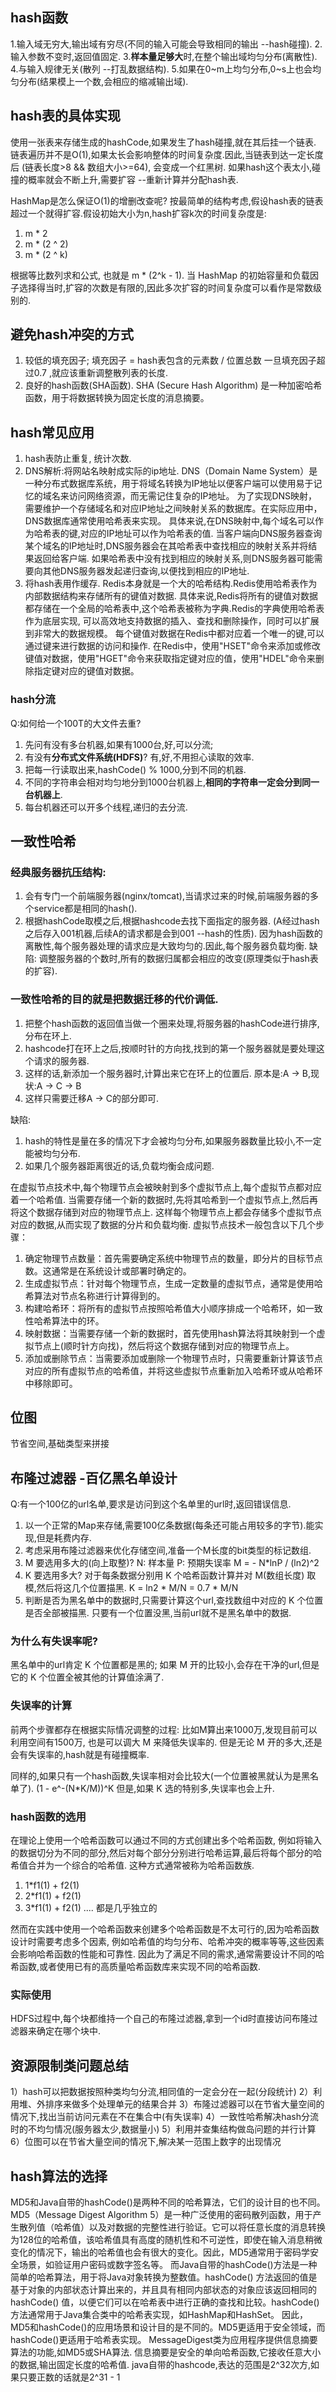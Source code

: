 ## hash函数

1.输入域无穷大,输出域有穷尽(不同的输入可能会导致相同的输出 --hash碰撞).
2.输入参数不变时,返回值固定.
3.**样本量足够大**时,在整个输出域均匀分布(离散性).
4.与输入规律无关(散列 --打乱数据结构).
5.如果在0~m上均匀分布,0~s上也会均匀分布(结果模上一个数,会相应的缩减输出域).

## hash表的具体实现

使用一张表来存储生成的hashCode,如果发生了hash碰撞,就在其后挂一个链表.
链表遍历并不是O(1),如果太长会影响整体的时间复杂度.因此,当链表到达一定长度后
(链表长度>8 && 数组大小>=64), 会变成一个红黑树.
如果hash这个表太小,碰撞的概率就会不断上升,需要扩容 --重新计算并分配hash表.

HashMap是怎么保证O(1)的增删改查呢?
按最简单的结构考虑,假设hash表的链表超过一个就得扩容.假设初始大小为n,hash扩容k次的时间复杂度是:

1. m * 2
2. m * (2 ^ 2)
3. m * (2 ^ k)

根据等比数列求和公式, 也就是 m * (2^k - 1).
当 HashMap 的初始容量和负载因子选择得当时,扩容的次数是有限的,因此多次扩容的时间复杂度可以看作是常数级别的.

## 避免hash冲突的方式

1. 较低的填充因子;
   填充因子 = hash表包含的元素数 / 位置总数
   一旦填充因子超过0.7 ,就应该重新调整散列表的长度.
2. 良好的hash函数(SHA函数).
   SHA (Secure Hash Algorithm) 是一种加密哈希函数，用于将数据转换为固定长度的消息摘要。

## hash常见应用

1. hash表防止重复, 统计次数.
2. DNS解析:将网站名映射成实际的ip地址.
   DNS（Domain Name System）是一种分布式数据库系统，用于将域名转换为IP地址以便客户端可以使用易于记忆的域名来访问网络资源，而无需记住复杂的IP地址。
   为了实现DNS映射，需要维护一个存储域名和对应IP地址之间映射关系的数据库。在实际应用中，DNS数据库通常使用哈希表来实现。
   具体来说,在DNS映射中,每个域名可以作为哈希表的键,对应的IP地址可以作为哈希表的值.
   当客户端向DNS服务器查询某个域名的IP地址时,DNS服务器会在其哈希表中查找相应的映射关系并将结果返回给客户端.
   如果哈希表中没有找到相应的映射关系,则DNS服务器可能需要向其他DNS服务器发起递归查询,以便找到相应的IP地址.
3. 将hash表用作缓存.
   Redis本身就是一个大的哈希结构.Redis使用哈希表作为内部数据结构来存储所有的键值对数据.
   具体来说,Redis将所有的键值对数据都存储在一个全局的哈希表中,这个哈希表被称为字典.Redis的字典使用哈希表作为底层实现,
   可以高效地支持数据的插入、查找和删除操作，同时可以扩展到非常大的数据规模。
   每个键值对数据在Redis中都对应着一个唯一的键,可以通过键来进行数据的访问和操作.
   在Redis中，使用"HSET"命令来添加或修改键值对数据，使用"HGET"命令来获取指定键对应的值，使用"HDEL"命令来删除指定键对应的键值对数据。

### hash分流

Q:如何给一个100T的大文件去重?

1. 先问有没有多台机器,如果有1000台,好,可以分流;
2. 有没有**分布式文件系统(HDFS)**? 有,好,不用担心读取的效率.
3. 把每一行读取出来,hashCode() % 1000,分到不同的机器.
4. 不同的字符串会相对均匀地分到1000台机器上,**相同的字符串一定会分到同一台机器上**.
5. 每台机器还可以开多个线程,递归的去分流.

## 一致性哈希

### 经典服务器抗压结构:

1. 会有专门一个前端服务器(nginx/tomcat),当请求过来的时候,前端服务器的多个service都是相同的hash().
2. 根据hashCode取模之后,根据hashcode去找下面指定的服务器.
   (A经过hash之后存入001机器,后续A的请求都是会到001 --hash的性质).
   因为hash函数的离散性,每个服务器处理的请求应是大致均匀的.因此,每个服务器负载均衡.
   缺陷:
   调整服务器的个数时,所有的数据归属都会相应的改变(原理类似于hash表的扩容).

### 一致性哈希的目的就是把数据迁移的代价调低.

1. 把整个hash函数的返回值当做一个圈来处理,将服务器的hashCode进行排序,分布在环上.
2. hashcode打在环上之后,按顺时针的方向找,找到的第一个服务器就是要处理这个请求的服务器.
3. 这样的话,新添加一个服务器时,计算出来它在环上的位置后. 原本是:A -> B,现状:A -> C -> B
4. 这样只需要迁移A -> C的部分即可.

缺陷:

1. hash的特性是量在多的情况下才会被均匀分布,如果服务器数量比较小,不一定能被均匀分布.
2. 如果几个服务器距离很近的话,负载均衡会成问题.

在虚拟节点技术中,每个物理节点会被映射到多个虚拟节点上,每个虚拟节点都对应着一个哈希值.
当需要存储一个新的数据时,先将其哈希到一个虚拟节点上,然后再将这个数据存储到对应的物理节点上.
这样每个物理节点上都会存储多个虚拟节点对应的数据,从而实现了数据的分片和负载均衡.
虚拟节点技术一般包含以下几个步骤：

1. 确定物理节点数量：首先需要确定系统中物理节点的数量，即分片的目标节点数。这通常是在系统设计或部署时确定的。
2. 生成虚拟节点：针对每个物理节点，生成一定数量的虚拟节点，通常是使用哈希算法对节点名称进行计算得到的。
3. 构建哈希环：将所有的虚拟节点按照哈希值大小顺序排成一个哈希环，如一致性哈希算法中的环。
4. 映射数据：当需要存储一个新的数据时，首先使用hash算法将其映射到一个虚拟节点上(顺时针方向找)，然后将这个数据存储到对应的物理节点上。
5. 添加或删除节点：当需要添加或删除一个物理节点时，只需要重新计算该节点对应的所有虚拟节点的哈希值，并将这些虚拟节点重新加入哈希环或从哈希环中移除即可。

## 位图

节省空间,基础类型来拼接

## 布隆过滤器 -百亿黑名单设计

Q:有一个100亿的url名单,要求是访问到这个名单里的url时,返回错误信息.

1. 以一个正常的Map来存储,需要100亿条数据(每条还可能占用较多的字节).能实现,但是耗费内存.
2. 考虑采用布隆过滤器来优化存储空间,准备一个M长度的bit类型的标记数组.
3. M 要选用多大的(向上取整)?
   N: 样本量
   P: 预期失误率
   M = - N*lnP / (ln2)^2
4. K 要选用多大?
   对于每条数据分别用 K 个哈希函数计算并对 M(数组长度) 取模,然后将这几个位置描黑.
   K = ln2 * M/N = 0.7 * M/N
5. 判断是否为黑名单中的数据时,只需要计算这个url,查找数组中对应的 K 个位置是否全部被描黑.
   只要有一个位置没黑,当前url就不是黑名单中的数据.

### 为什么有失误率呢?

黑名单中的url肯定 K 个位置都是黑的;
如果 M 开的比较小,会存在干净的url,但是它的 K 个位置全被其他的计算值涂满了.

### 失误率的计算

前两个步骤都存在根据实际情况调整的过程: 比如M算出来1000万,发现目前可以利用空间有1500万,
也是可以调大 M 来降低失误率的.
但是无论 M 开的多大,还是会有失误率的,hash就是有碰撞概率.

同样的,如果只有一个hash函数,失误率相对会比较大(一个位置被黑就认为是黑名单了).
(1 - e^-(N*K/M))^K
但是,如果 K 选的特别多,失误率也会上升.

### hash函数的选用

在理论上使用一个哈希函数可以通过不同的方式创建出多个哈希函数,
例如将输入的数据切分为不同的部分,然后对每个部分分别进行哈希运算,最后将每个部分的哈希值合并为一个综合的哈希值.
这种方式通常被称为哈希函数族.

1. 1*f1(1) + f2(1)
2. 2*f1(1) + f2(1)
3. 3*f1(1) + f2(1)
   ....
   都是几乎独立的

然而在实践中使用一个哈希函数来创建多个哈希函数是不太可行的,因为哈希函数设计时需要考虑多个因素,
例如哈希值的均匀分布、哈希冲突的概率等等,这些因素会影响哈希函数的性能和可靠性.
因此为了满足不同的需求,通常需要设计不同的哈希函数,或者使用已有的高质量哈希函数库来实现不同的哈希函数.

### 实际使用

HDFS过程中,每个块都维持一个自己的布隆过滤器,拿到一个id时直接访问布隆过滤器来确定在哪个块中.

## 资源限制类问题总结

1）hash可以把数据按照种类均匀分流,相同值的一定会分在一起(分段统计)
2）利用堆、外排序来做多个处理单元的结果合并
3）布隆过滤器可以在节省大量空间的情况下,找出当前访问元素在不在集合中(有失误率)
4）一致性哈希解决hash分流时的不均匀情况(服务器太少,数据量小)
5）利用并查集结构做岛问题的并行计算
6）位图可以在节省大量空间的情况下,解决某一范围上数字的出现情况

## hash算法的选择

MD5和Java自带的hashCode()是两种不同的哈希算法，它们的设计目的也不同。
MD5（Message Digest Algorithm
5）是一种广泛使用的密码散列函数，用于产生散列值（哈希值）以及对数据的完整性进行验证。它可以将任意长度的消息转换为128位的哈希值，该哈希值具有高度的随机性和不可逆性，即使在输入消息稍微变化的情况下，输出的哈希值也会有很大的变化。因此，MD5通常用于密码学安全场景，如验证用户密码或数字签名等。
而Java自带的hashCode()方法是一种简单的哈希算法，用于将Java对象转换为整数值。hashCode()
方法返回的值是基于对象的内部状态计算出来的，并且具有相同内部状态的对象应该返回相同的hashCode()
值，以便它们可以在哈希表中进行正确的查找和比较。hashCode()方法通常用于Java集合类中的哈希表实现，如HashMap和HashSet。
因此，MD5和hashCode()的应用场景和设计目的是不同的。MD5更适用于安全领域，而hashCode()更适用于哈希表实现。
MessageDigest类为应用程序提供信息摘要算法的功能,如MD5或SHA算法.
信息摘要是安全的单向哈希函数,它接收任意大小的数据,输出固定长度的哈希值.
java自带的hashcode,表达的范围是2^32次方,如果只要正数的话就是2^31 - 1